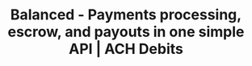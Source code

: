---
title: Balanced - Payments processing, escrow, and payouts in one simple API | ACH Debits
template: open-company.html

pageTitle: Open Company
body_class: open-company

openCompany:
  topText: embracing an
  mainText: OPEN COMPANY
  bottomText: philosophy at

innovation:
  topText: drives
  mainText: INNOVATION
  bottomText: and purpose

passion:
  topText: builds
  mainText: PASSION
  bottomText: in the community

commitment:
  topText: and strengthens our
  mainText: COMMITMENT
  bottomText: to drive global commerce

whyBeAnOpenCompany:
  title: Why be an open company
  bodyHeader: Full openness for Balanced goes beyond sharing information inside the company; you're sharing information with the world.
  body: |
    Troubled by the closed-off culture of the financial services industry where information was guarded for competitive advantage, Matin Tamizi, Co-founder & CEO of Balanced, was inspired by the open-source efforts of [App.net](https://join.app.net/) and [Gittip](https://www.gittip.com/)—companies that shared product specifications, open-source code, and even product roadmaps out in the open. It was an entirely different take on building an open company.

    Recognizing the tremendous value of direct feedback, Balanced wanted to incorporate the voice of the community as an integral part of the company’s decision-making process.

theChallenges:
  title: The challenges
  bodyHeader: Greater openness is not without risks.
  body: |
    How do you release something and determine if that’s what your customers want when you’ve dedicated tons of time to building it properly? Once it’s in the open for the world to see, you have to race to get it done and get it done right. But openness also affords you the opportunity to up your game and hold yourself accountable to the quality of work you produce in order to ensure everything is running smoothly.

    Embracing “openess” forced Balanced to formalize internal processes and articulate the reasons behind a decision. The community now had public channels, through [Github](https://github.com/balanced), [Quora](http://quora.com/balanced), and [IRC](http://webchat.freenode.net/?channels=balanced), to share their thoughts and help Balanced determine the validity of a feature.

theRewards:
  title: The rewards
  bodyHeader: Build transparency into your workflows.
  body: |
    Being “open” has created a dramatic shift in Balanced’s development process. Anyone can now propose an enhancement on [Github](https://github.com/balanced), giving Balanced the opportunity to continually iterate before writing a single line<br />of code. The process was formalized:

    + Create a public issue
    + Discuss it publicly
    + Prioritize it publicly
    + Define specs or mocks publicly
    + Implement
    + Release
    + Communicate the release publicly
    + Communicate that the enhancement has been made

  calloutUser: mjallday
  calloutSubtitle: opened this issue
  calloutTitle: Add a chargebacks or disputes resource

community:
  bodyHeader: Evaluate new features with the community.
  body: |
     Every change that affects the customer's experience is always proposed externally. Furthermore, it’s publicly prioritized and set into milestones with deadlines so everyone can see what we’re actively working on.

     Each public comment encourages additional people to participate in the discussion. By the time the development phase begins, everyone has had the chance to share their thoughts. If a request is not prioritized, we could point customers to a Github discussion so they may understand why the decision was made.

  calloutUser: dmdj03
  calloutSubtitle: opened this issue
  calloutTitle: Search logs by hour / time of day

support:
  bodyHeader: Use highly public customer support.
  body: |
      We’ve seen how openness fosters enthusiasm and support. Balanced maintains an active [IRC support channel](http://webchat.freenode.net/?channels=balanced) with [chat logs](https://botbot.me/freenode/balanced) available to the world. There are about 50 people on IRC—only five of whom are Balanced employees. Customers like [ajsharp](https://github.com/ajsharp), [joonas](https://github.com/joonas), and [secforus](https://github.com/SecurityForUs) have become some of Balanced’s most vocal advocates. They help answer questions and provide code snippets to othe users. Some customers have even publicly explained, on Quora, [why they use Balanced](http://www.quora.com/Balanced/Why-do-you-use-Balanced-for-payments).

  calloutUser: Joey Aghion
  calloutSubtitle: Software Engineer, Artsy
  calloutTitle: Why we use Balanced<br />for payments

balancedUsesGithub:
  body: Hear how Balanced is using GitHub to promote openness and transparency.

openSourceContributions:
  title: Open source contributions
  bodyHeader: Balanced has open sourced many of<br />its development projects with amazing contributions from the community.<br />Want to help? Click on a project below<br />to contribute.

github:
  contributors: CONTRIBUTORS
  publicRepos: PUBLIC REPOS
  project: PROJECT
  viewAll: View all projects on Github

tryTheDashboard:
  body: Ready to get started?
  button: TRY THE DASHBOARD

---